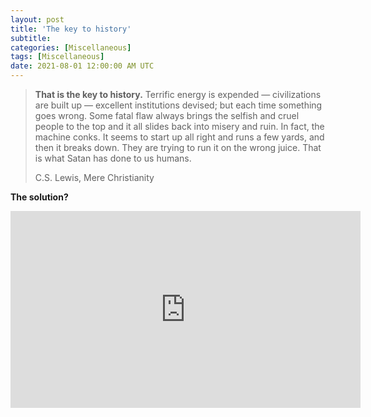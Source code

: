 ```yaml
---
layout: post
title: 'The key to history'
subtitle: 
categories: [Miscellaneous]
tags: [Miscellaneous]
date: 2021-08-01 12:00:00 AM UTC
---
```


<!-- July 24, 2021  08:15 PM Philippine Time -->


<!-- > When we have understood about free will, we shall see how silly it is to ask, as somebody once asked me: "Why did God make a creature of such rotten stuff that it went wrong?" The better stuff a creature is made of — the cleverer and stronger and freer it is — then the better it will be if it goes right, but also the worse it will be if it goes wrong. A cow cannot be very good or very bad; a dog can be both better and worse; a child better and worse still; an ordinary man, still more so; a man of genius, still more so; a superhuman spirit best — or worst — of all.
> 
> How did the Dark Power go wrong? Here, no doubt, we ask a question to which human beings cannot give an answer with any certainty. A reasonable (and traditional) guess, based on our own experiences of going wrong, can, however, be offered. The moment you have a self at all, there is a possibility of putting yourself first — wanting to be the center — wanting to be God, in fact. That was the sin of Satan: and that was the sin he taught the human race. Some people think the fall of man had something to do with sex, but that is a mistake... What Satan put into the heads of our remote ancestors was the idea that they could 'be like gods' — could set up on their own as if they had created themselves — be their own masters — invent some sort of happiness for themselves outside God, apart from God. And out of that hopeless attempt has come nearly all that we call human history — money, poverty, ambition, war, prostitution, classes, empires, slavery — the long terrible story of man trying to find something other than God which will make him happy.
> 
> The reason why it can never succeed is this. God made us: invented us as a man invents an engine. A car is made to run on gasoline, and it would not run properly on anything else. Now God designed the human machine to run on Himself. He Himself is the fuel our spirits were designed to burn, or the food our spirits were designed to feed on. There is no other. That is why it is just no good asking God to make us happy in our own way without bothering about religion. God cannot give us a happiness and peace apart from Himself, because it is not there. There is no such thing. 
>  -->

> **That is the key to history.** Terrific energy is expended — civilizations are built up — excellent institutions devised; but each time something goes wrong. Some fatal flaw always brings the selfish and cruel people to the top and it all slides back into misery and ruin. In fact, the machine conks. It seems to start up all right and runs a few yards, and then it breaks down. They are trying to run it on the wrong juice. That is what Satan has done to us humans.
> 
> C.S. Lewis, Mere Christianity 


**The solution?** 

<iframe width="560" height="315" src="https://www.youtube.com/embed/bxzuh5Xx5G4" title="YouTube video player" frameborder="0" allow="accelerometer; autoplay; clipboard-write; encrypted-media; gyroscope; picture-in-picture" allowfullscreen></iframe>


<!-- 
References:

January 2011 - The Key to History - https://www.cslewisinstitute.org/webfm_send/156

C.S. Lewis on free will and the key to history - https://blog.acton.org/archives/104648-c-s-lewis-on-free-will-and-the-key-to-history.html
 -->
